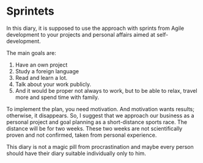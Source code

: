 # Sprintets

In this diary, it is supposed to use the approach with sprints from Agile development to your projects and personal affairs aimed at self-development.

The main goals are:

1. Have an own project
2. Study a foreign language
3. Read and learn a lot.
4. Talk about your work publicly.
5. And it would be proper not always to work, but to be able to relax, travel more and spend time with family.

To implement the plan, you need motivation. And motivation wants results; otherwise, it disappears. So, I suggest that we approach our business as a personal project and goal planning as a short-distance sports race. The distance will be for two weeks. These two weeks are not scientifically proven and not confirmed, taken from personal experience.

This diary is not a magic pill from procrastination and maybe every person should have their diary suitable individually only to him.
